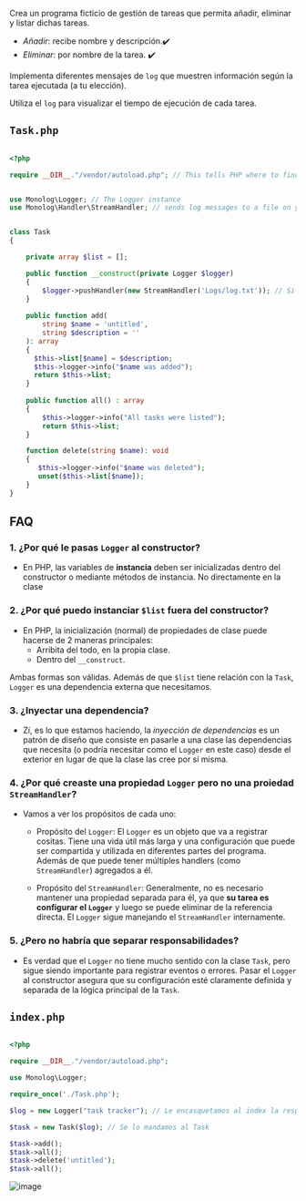 
Crea un programa ficticio de gestión de tareas que permita añadir, eliminar  y listar dichas tareas.
- _Añadir_: recibe nombre y descripción.✔️
- _Eliminar_: por nombre de la tarea. ✔️

Implementa diferentes mensajes de `log` que muestren información según la tarea ejecutada (a tu elección).

Utiliza el `log` para visualizar el tiempo de ejecución de cada tarea.


## `Task.php`

```php

<?php

require __DIR__."/vendor/autoload.php"; // This tells PHP where to find the autoload file so that PHP can load the installed packages


use Monolog\Logger; // The Logger instance
use Monolog\Handler\StreamHandler; // sends log messages to a file on your disk


class Task
{

    private array $list = [];

    public function __construct(private Logger $logger) 
    {
        $logger->pushHandler(new StreamHandler('Logs/log.txt')); // Si no existe el archivo, lo crea
    }
    
    public function add(
        string $name = 'untitled', 
        string $description = ''
    ): array
    {
      $this->list[$name] = $description;
      $this->logger->info("$name was added");
      return $this->list;
    }
    
    public function all() : array
    {
        $this->logger->info("All tasks were listed");
        return $this->list;
    }

    function delete(string $name): void
    {
       $this->logger->info("$name was deleted");
       unset($this->list[$name]); 
    }
}
```

## FAQ

### 1. ¿Por qué le pasas `Logger` al constructor?
- En PHP, las variables de __instancia__ deben ser inicializadas dentro del constructor o mediante métodos de instancia. No directamente en la clase
### 2. ¿Por qué puedo instanciar `$list` fuera del constructor?
-  En PHP, la inicialización (normal) de propiedades de clase puede hacerse de 2 maneras principales:
    - Arribita del todo, en la propia clase.
    - Dentro del `__construct`.

Ambas formas son válidas. Además de que `$list` tiene relación con la `Task`, `Logger` es una dependencia externa que necesitamos.
 
### 3. ¿Inyectar una dependencia?
- Zí, es lo que estamos haciendo, la _inyección de dependencias_ es un patrón de diseño que consiste en pasarle a una clase las dependencias que necesita (o podría necesitar como el `Logger` en este caso) desde el exterior en lugar de que la clase las cree por sí misma.

### 4. ¿Por qué creaste una propiedad `Logger` pero no una proiedad `StreamHandler`?
- Vamos a ver los propósitos de cada uno:
    - Propósito del `Logger`:
       El `Logger` es un objeto que va a registrar cositas. Tiene una vida útil más larga y una configuración que puede ser compartida y utilizada en diferentes partes del programa. Además de que puede tener múltiples handlers (como `StreamHandler`) agregados a él.
    
    - Propósito del `StreamHandler`:
      Generalmente, no es necesario mantener una propiedad separada para él, ya que __su tarea es configurar el `Logger`__ y luego se puede eliminar de la referencia directa. El `Logger` sigue manejando el `StreamHandler` internamente.

### 5. ¿Pero no habría que separar responsabilidades?
- Es verdad que el `Logger` no tiene mucho sentido con la clase `Task`, pero sigue siendo importante para registrar eventos o errores. Pasar el `Logger` al constructor asegura que su configuración esté claramente definida y separada de la lógica principal de la `Task`.


## `index.php`
```php

<?php

require __DIR__."/vendor/autoload.php"; 

use Monolog\Logger;

require_once('./Task.php');

$log = new Logger("task tracker"); // Le encasquetamos al index la responsabilidad de instanciar el Logger

$task = new Task($log); // Se lo mandamos al Task

$task->add();
$task->all();
$task->delete('untitled');
$task->all();
```

![image](https://github.com/user-attachments/assets/8c6bf2bb-d761-43c0-b406-b2f5907c0493)


